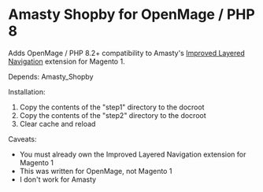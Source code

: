 # Amasty Shopby for OpenMage / PHP 8

Adds OpenMage / PHP 8.2+ compatibility to Amasty's [Improved Layered Navigation](https://amasty.com/improved-layered-navigation.html) extension for Magento 1.

Depends: 
Amasty_Shopby

Installation:
1. Copy the contents of the "step1" directory to the docroot
2. Copy the contents of the "step2" directory to the docroot
3. Clear cache and reload

Caveats:
- You must already own the Improved Layered Navigation extension for Magento 1
- This was written for OpenMage, not Magento 1
- I don't work for Amasty
